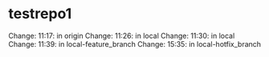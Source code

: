 # testrepo1
Change: 11:17: in origin
Change: 11:26: in local 
Change: 11:30: in local 
Change: 11:39: in local-feature_branch 
Change: 15:35: in local-hotfix_branch 
